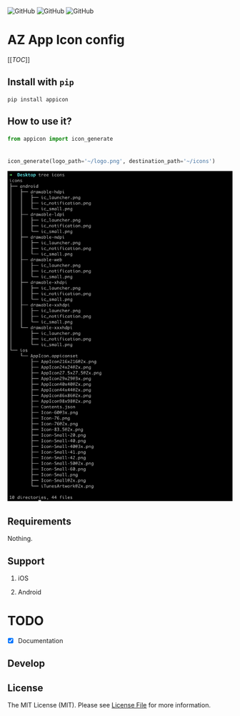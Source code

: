 <!--![GitHub All Releases](https://img.shields.io/github/downloads/ali-zahedi/appicon/total)-->
<!--![GitHub issues](https://img.shields.io/github/issues/ali-zahedi/appicon)-->
![GitHub](https://img.shields.io/github/license/ali-zahedi/appicon)
![GitHub](https://img.shields.io/pypi/pyversions/appicon.svg?maxAge=2592000)
![GitHub](https://img.shields.io/pypi/v/appicon.svg?maxAge=2592000)
# AZ App Icon config

[[_TOC_]]

## Install with `pip`

```shell script
pip install appicon
```

## How to use it?

```python
from appicon import icon_generate


icon_generate(logo_path='~/logo.png', destination_path='~/icons')
```

![image info](./tree_after_generate.png)

## Requirements

Nothing.

## Support

1. iOS

1. Android

# TODO

- [X] Documentation

## Develop

## License

The MIT License (MIT). Please see [License File](LICENSE) for more information.


